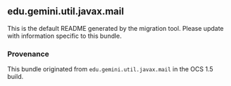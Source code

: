 
## edu.gemini.util.javax.mail

This is the default README generated by the migration tool. Please update with information specific to this bundle.

### Provenance

This bundle originated from `edu.gemini.util.javax.mail` in the OCS 1.5 build. 